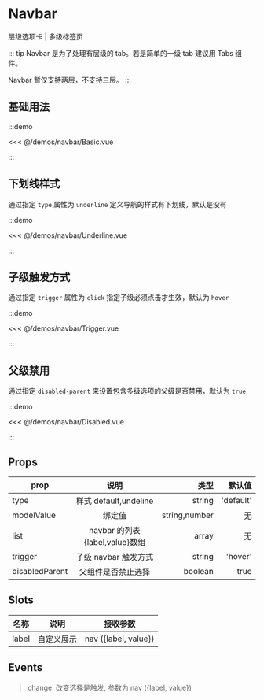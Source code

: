 # Navbar

层级选项卡 | 多级标签页

::: tip
Navbar 是为了处理有层级的 tab。若是简单的一级 tab 建议用 Tabs 组件。

Navbar 暂仅支持两层，不支持三层。
:::

## 基础用法

:::demo

<<< @/demos/navbar/Basic.vue

:::

## 下划线样式

通过指定 `type` 属性为 `underline` 定义导航的样式有下划线，默认是没有

:::demo

<<< @/demos/navbar/Underline.vue

:::

## 子级触发方式

通过指定 `trigger` 属性为 `click` 指定子级必须点击才生效，默认为 `hover`

:::demo

<<< @/demos/navbar/Trigger.vue

:::

## 父级禁用

通过指定 `disabled-parent` 来设置包含多级选项的父级是否禁用，默认为 `true`

:::demo

<<< @/demos/navbar/Disabled.vue

:::

## Props

| prop           |              说明              |          类型 |    默认值 |
| -------------- | :----------------------------: | ------------: | --------: |
| type           |     样式 default,undeline      |        string | 'default' |
| modelValue     |             绑定值             | string,number |        无 |
| list           | navbar 的列表{label,value}数组 |         array |        无 |
| trigger        |      子级 navbar 触发方式      |        string |   'hover' |
| disabledParent |       父组件是否禁止选择       |       boolean |      true |

## Slots

| 名称  |    说明    |       接收参数       |
| ----- | :--------: | :------------------: |
| label | 自定义展示 | nav ({label, value}) |

## Events

> change: 改变选择是触发, 参数为 nav ({label, value})
